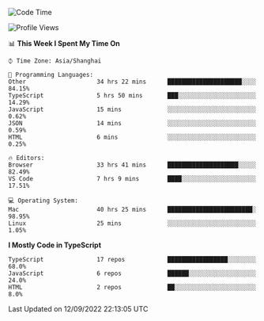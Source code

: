 <!--START_SECTION:waka-->
![Code Time](http://img.shields.io/badge/Code%20Time-2%2C781%20hrs%203%20mins-blue)

![Profile Views](http://img.shields.io/badge/Profile%20Views-1-blue)

📊 **This Week I Spent My Time On** 

```text
⌚︎ Time Zone: Asia/Shanghai

💬 Programming Languages: 
Other                    34 hrs 22 mins      █████████████████████░░░░   84.15% 
TypeScript               5 hrs 50 mins       ███░░░░░░░░░░░░░░░░░░░░░░   14.29% 
JavaScript               15 mins             ░░░░░░░░░░░░░░░░░░░░░░░░░   0.62% 
JSON                     14 mins             ░░░░░░░░░░░░░░░░░░░░░░░░░   0.59% 
HTML                     6 mins              ░░░░░░░░░░░░░░░░░░░░░░░░░   0.25%

🔥 Editors: 
Browser                  33 hrs 41 mins      ████████████████████░░░░░   82.49% 
VS Code                  7 hrs 9 mins        ████░░░░░░░░░░░░░░░░░░░░░   17.51%

💻 Operating System: 
Mac                      40 hrs 25 mins      ████████████████████████░   98.95% 
Linux                    25 mins             ░░░░░░░░░░░░░░░░░░░░░░░░░   1.05%

```

**I Mostly Code in TypeScript** 

```text
TypeScript               17 repos            █████████████████░░░░░░░░   68.0% 
JavaScript               6 repos             ██████░░░░░░░░░░░░░░░░░░░   24.0% 
HTML                     2 repos             ██░░░░░░░░░░░░░░░░░░░░░░░   8.0%

```



 Last Updated on 12/09/2022 22:13:05 UTC
<!--END_SECTION:waka-->
